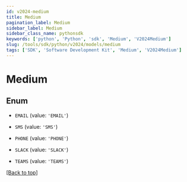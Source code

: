 ```yaml
---
id: v2024-medium
title: Medium
pagination_label: Medium
sidebar_label: Medium
sidebar_class_name: pythonsdk
keywords: ['python', 'Python', 'sdk', 'Medium', 'V2024Medium']
slug: /tools/sdk/python/v2024/models/medium
tags: ['SDK', 'Software Development Kit', 'Medium', 'V2024Medium']
---
```


# Medium

## Enum

- `EMAIL` (value: `'EMAIL'`)

- `SMS` (value: `'SMS'`)

- `PHONE` (value: `'PHONE'`)

- `SLACK` (value: `'SLACK'`)

- `TEAMS` (value: `'TEAMS'`)

[[Back to top]](#)
